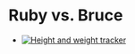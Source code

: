 # Ruby vs. Bruce

 - [![Height and weight tracker](https://img.shields.io/badge/report-view-blue)](https://peted900.github.io/ruby_vs_bruce/height_weight_tracker.html)

